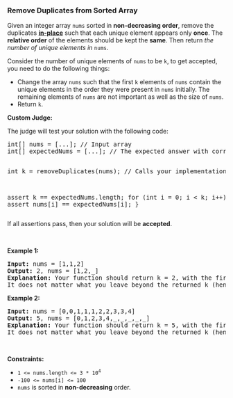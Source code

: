 
<h3>Remove Duplicates from Sorted Array</h3>
<div><p>Given an integer array <code>nums</code> sorted in <strong>non-decreasing order</strong>, remove the duplicates <a href="https://en.wikipedia.org/wiki/In-place_algorithm" target="_blank"><strong>in-place</strong></a> such that each unique element appears only <strong>once</strong>. The <strong>relative order</strong> of the elements should be kept the <strong>same</strong>. Then return <em>the number of unique elements in </em><code>nums</code>.</p>
<p>Consider the number of unique elements of <code>nums</code> to be <code>k</code>, to get accepted, you need to do the following things:</p>
<ul>
<li>Change the array <code>nums</code> such that the first <code>k</code> elements of <code>nums</code> contain the unique elements in the order they were present in <code>nums</code> initially. The remaining elements of <code>nums</code> are not important as well as the size of <code>nums</code>.</li>
<li>Return <code>k</code>.</li>
</ul>
<p><strong>Custom Judge:</strong></p>
<p>The judge will test your solution with the following code:</p>
<pre>int[] nums = [...]; // Input array
int[] expectedNums = [...]; // The expected answer with correct length

int k = removeDuplicates(nums); // Calls your implementation

assert k == expectedNums.length;
for (int i = 0; i &lt; k; i++) {
    assert nums[i] == expectedNums[i];
}
</pre>
<p>If all assertions pass, then your solution will be <strong>accepted</strong>.</p>
<p> </p>
<p><strong>Example 1:</strong></p>
<pre><strong>Input:</strong> nums = [1,1,2]
<strong>Output:</strong> 2, nums = [1,2,_]
<strong>Explanation:</strong> Your function should return k = 2, with the first two elements of nums being 1 and 2 respectively.
It does not matter what you leave beyond the returned k (hence they are underscores).
</pre>
<p><strong>Example 2:</strong></p>
<pre><strong>Input:</strong> nums = [0,0,1,1,1,2,2,3,3,4]
<strong>Output:</strong> 5, nums = [0,1,2,3,4,_,_,_,_,_]
<strong>Explanation:</strong> Your function should return k = 5, with the first five elements of nums being 0, 1, 2, 3, and 4 respectively.
It does not matter what you leave beyond the returned k (hence they are underscores).
</pre>
<p> </p>
<p><strong>Constraints:</strong></p>
<ul>
<li><code>1 &lt;= nums.length &lt;= 3 * 10<sup>4</sup></code></li>
<li><code>-100 &lt;= nums[i] &lt;= 100</code></li>
<li><code>nums</code> is sorted in <strong>non-decreasing</strong> order.</li>
</ul>
</div>
